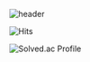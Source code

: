 ![header](https://capsule-render.vercel.app/api?type=wave&color=auto&height=300&section=header&text=LEE%20YOONPYO&fontSize=90)

![Hits](https://hits.seeyoufarm.com/api/count/incr/badge.svg?url=https%3A%2F%2Fgithub.com%2Fimsmile2000%2Fyoonpyo.git&count_bg=%23DBAFFF&title_bg=%23AFBCFF&icon=smugmug.svg&icon_color=%23E7E7E7&title=hits&edge_flat=false)

![Solved.ac Profile](http://mazassumnida.wtf/api/generate_badge?boj=imsmile2000)
